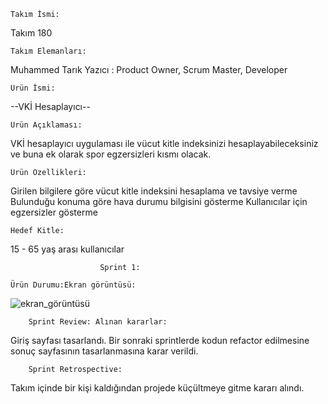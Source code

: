     Takım İsmi: 
   Takım 180


    Takım Elemanları:
    
Muhammed Tarık Yazıcı : Product Owner, Scrum Master, Developer

    Ürün İsmi:

--VKİ Hesaplayıcı--

    Ürün Açıklaması:

VKİ hesaplayıcı uygulaması ile vücut kitle indeksinizi hesaplayabileceksiniz ve buna ek olarak spor egzersizleri kısmı olacak.

    Ürün Özellikleri:

Girilen bilgilere göre vücut kitle indeksini hesaplama ve tavsiye verme
Bulunduğu konuma göre hava durumu bilgisini gösterme
Kullanıcılar için egzersizler gösterme

    Hedef Kitle:

15 - 65 yaş arası kullanıcılar



                        Sprint 1:
                        
    Ürün Durumu:Ekran görüntüsü:
  ![ekran_görüntüsü](https://user-images.githubusercontent.com/77811323/167481335-21249ec8-fbeb-4af2-af9a-ce51042b30dc.jpeg)
  

    
        Sprint Review: Alınan kararlar: 
Giriş sayfası tasarlandı. Bir sonraki sprintlerde kodun refactor edilmesine sonuç sayfasının tasarlanmasına karar verildi.
   
        Sprint Retrospective:
Takım içinde bir kişi kaldığından projede küçültmeye gitme kararı alındı.

